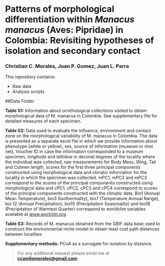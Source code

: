 
# Patterns of morphological differentiation within *Manacus manacus* (Aves: Pipridae) in Colombia: Revisiting hypotheses of isolation and secondary contact

### **Christian C. Morales**, Juan P. Gomez, Juan L. Parra

This repository contains:

- Raw data
- Analysis scripts

##Data Folder

**Table S1:** Information about ornithological collections visited to obtain morphological data of M. manacus in Colombia. See supplementary file for detailed measures of each specimen.

**Table S2:** Data used to evaluate the influence, environment and contact zone on the morphological variability of M. manacus in Colombia. The data is presented as a separate excel file in which we provide information about phenotype (white or yellow), sex, source of information (museum or mist net), Voucher ID in case the information corresponded to a museum specimen, longitude and latitidue in decimal degrees of the locality where the individual was collected, raw measurements for Body Mass, Wing, Tail and Culmen length, scores for the first three principal components constructed using morphological data and climatic information for the locality in which the specimen was collected. mPC1, mPC2 and mPC3 correspond to the scores of the principal components constructed using morphological data and cPC1, cPC2, cPC3 and cPC4 correspond to scores of the principal components constructed with the climatic data. Bio1 (Annual Mean Temperature), bio3 (Isothermality), bio7 (Temperature Annual Range), bio 12 (Annual Precipitation), bio15 (Precipitation Seasonality) and bio18 (Precipitation of Warmest Quarter) correspond to worldclim variables available at www.worlclim.org.

**Table S3:**  Records of M. manacus obtained from the GBIF data base used to construct the environmental niche model to obtain least cost path distances between localities

**Supplementary methods:** PCoA as a surrogate for isolation by distance.

> For any additional request please email me at **ccamilomorales@gmail.com**
